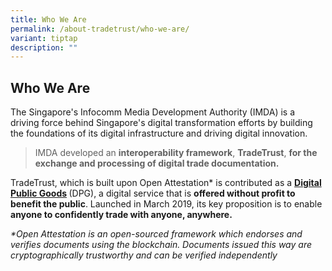 ```yaml
---
title: Who We Are
permalink: /about-tradetrust/who-we-are/
variant: tiptap
description: ""
---
```

<h2>Who We Are</h2><p>The Singapore's Infocomm Media Development Authority (IMDA) is a driving force behind Singapore's digital transformation efforts by building the foundations of its digital infrastructure and driving digital innovation.</p><blockquote><p>IMDA developed an <strong>interoperability framework</strong>, <strong>TradeTrust</strong>, <strong>for the exchange and processing of digital trade documentation.</strong></p></blockquote><p>TradeTrust, which is built upon Open Attestation* is contributed as a <strong><a href="https://digitalpublicgoods.net/digital-public-goods/" rel="noopener noreferrer nofollow" target="_blank">Digital Public Goods</a> </strong>(DPG), a digital service that is <strong>offered without profit to benefit the public</strong>. Launched in March 2019, its key proposition is to enable <strong>anyone to confidently trade with anyone, anywhere.</strong></p><p></p><p></p><p><em>*Open Attestation is an open-sourced framework which endorses and verifies documents using the blockchain. Documents issued this way are cryptographically trustworthy and can be verified independently</em></p>